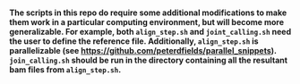 #### The scripts in this repo do require some additional modifications to make them work in a particular computing environment, but will become more generalizable. For example, both `align_step.sh` and `joint_calling.sh` need the user to define the reference file. Additionally, `align_step.sh` is parallelizable (see https://github.com/peterdfields/parallel_snippets). `join_calling.sh` should be run in the directory containing all the resultant bam files from `align_step.sh`.
